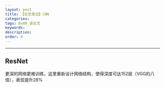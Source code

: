 ```yaml
---
layout: post
title: 【论文笔记】CNN
categories:
tags: 0x00_读论文
keywords:
description:
order: 4
---
```





---------------------



## ResNet

更深的网络更难训练，这里重新设计网络结构，使得深度可达152层（VGG的八倍），表现提升28%
